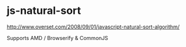# js-natural-sort

http://www.overset.com/2008/09/01/javascript-natural-sort-algorithm/

Supports AMD / Browserify & CommonJS
